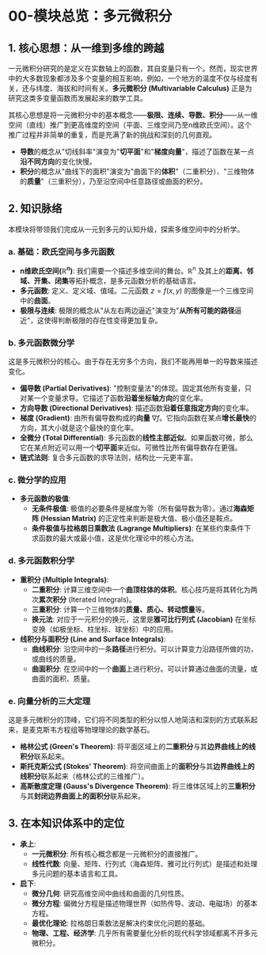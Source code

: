 # 00-模块总览：多元微积分

## 1. 核心思想：从一维到多维的跨越

一元微积分研究的是定义在实数轴上的函数，其自变量只有一个。然而，现实世界中的大多数现象都涉及多个变量的相互影响，例如，一个地方的温度不仅与经度有关，还与纬度、海拔和时间有关。**多元微积分 (Multivariable Calculus)** 正是为研究这类多变量函数而发展起来的数学工具。

其核心思想是将一元微积分中的基本概念——**极限、连续、导数、积分**——从一维空间（直线）推广到更高维度的空间（平面、三维空间乃至n维欧氏空间）。这个推广过程并非简单的重复，而是充满了新的挑战和深刻的几何直观。

- **导数**的概念从"切线斜率"演变为"**切平面**"和"**梯度向量**"，描述了函数在某一点**沿不同方向**的变化快慢。
- **积分**的概念从"曲线下的面积"演变为"曲面下的**体积**"（二重积分）、"三维物体的**质量**"（三重积分），乃至沿空间中任意路径或曲面的积分。

## 2. 知识脉络

本模块将带领我们完成从一元到多元的认知升级，探索多维空间中的分析学。

### a. 基础：欧氏空间与多元函数

- **n维欧氏空间($\mathbb{R}^n$)**: 我们需要一个描述多维空间的舞台。$\mathbb{R}^n$ 及其上的**距离、邻域、开集、闭集**等拓扑概念，是多元函数分析的基础语言。
- **多元函数**: 定义、定义域、值域。二元函数 $z=f(x,y)$ 的图像是一个三维空间中的**曲面**。
- **极限与连续**: 极限的概念从"从左右两边逼近"演变为"**从所有可能的路径**逼近"，这使得判断极限的存在性变得更加复杂。

### b. 多元函数微分学

这是多元微积分的核心。由于存在无穷多个方向，我们不能再用单一的导数来描述变化。

- **偏导数 (Partial Derivatives)**: "控制变量法"的体现。固定其他所有变量，只对某一个变量求导。它描述了函数**沿着坐标轴方向**的变化率。
- **方向导数 (Directional Derivatives)**: 描述函数**沿着任意指定方向**的变化率。
- **梯度 (Gradient)**: 由所有偏导数构成的**向量** $\nabla f$。它指向函数在某点**增长最快**的方向，其大小就是这个最快的变化率。
- **全微分 (Total Differential)**: 多元函数的**线性主部近似**。如果函数可微，那么它在某点附近可以用一个**切平面**来近似。可微性比所有偏导数存在更强。
- **链式法则**: 复合多元函数的求导法则，结构比一元更丰富。

### c. 微分学的应用

- **多元函数的极值**:
  - **无条件极值**: 极值的必要条件是梯度为零（所有偏导数为零）。通过**海森矩阵 (Hessian Matrix)** 的正定性来判断是极大值、极小值还是鞍点。
  - **条件极值与拉格朗日乘数法 (Lagrange Multipliers)**: 在某些约束条件下求函数的最大或最小值，这是优化理论中的核心方法。

### d. 多元函数积分学

- **重积分 (Multiple Integrals)**:
  - **二重积分**: 计算三维空间中一个**曲顶柱体的体积**。核心技巧是将其转化为两次**累次积分** (Iterated Integrals)。
  - **三重积分**: 计算一个三维物体的**质量、质心、转动惯量**等。
  - **换元法**: 对应于一元积分的换元，这里是**雅可比行列式 (Jacobian)** 在坐标变换（如极坐标、柱坐标、球坐标）中的应用。
- **线积分与面积分 (Line and Surface Integrals)**:
  - **曲线积分**: 沿空间中的一条**路径**进行积分。可以计算变力沿路径所做的功，或曲线的质量。
  - **曲面积分**: 在空间中的一个**曲面**上进行积分。可以计算通过曲面的流量，或曲面的面积、质量。

### e. 向量分析的三大定理

这是多元微积分的顶峰，它们将不同类型的积分以惊人地简洁和深刻的方式联系起来，是麦克斯韦方程组等物理理论的数学基石。

- **格林公式 (Green's Theorem)**: 将平面区域上的**二重积分**与其**边界曲线上的线积分**联系起来。
- **斯托克斯公式 (Stokes' Theorem)**: 将空间曲面上的**面积分**与其**边界曲线上的线积分**联系起来（格林公式的三维推广）。
- **高斯散度定理 (Gauss's Divergence Theorem)**: 将三维体区域上的**三重积分**与其**封闭边界曲面上的面积分**联系起来。

## 3. 在本知识体系中的定位

- **承上**:
  - **一元微积分**: 所有核心概念都是一元微积分的直接推广。
  - **线性代数**: 向量、矩阵、行列式（海森矩阵、雅可比行列式）是描述和处理多元问题的基本语言和工具。
- **启下**:
  - **微分几何**: 研究高维空间中曲线和曲面的几何性质。
  - **微分方程**: 偏微分方程是描述物理世界（如热传导、波动、电磁场）的基本方程。
  - **最优化理论**: 拉格朗日乘数法是解决约束优化问题的基础。
  - **物理、工程、经济学**: 几乎所有需要量化分析的现代科学领域都离不开多元微积分。
